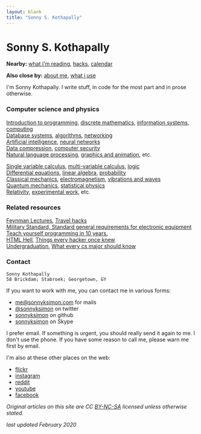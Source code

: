 ```yaml
---
layout: blank
title: "Sonny S. Kothapally"
---
```


# Sonny S. Kothapally

**Nearby:** [what i'm reading](/reading), [hacks](/hacks), [calendar](http://calendar.google.com/calendar/embed?src=sonnyksimon@gmail.com)

**Also close by:** [about me](/about), [what i use](/usesthis)

I'm Sonny Kothapally. I write stuff, in code for the most part and in prose otherwise.

### Computer science and physics

[Introduction to programming](/csp/sicp), [discrete mathematics](/csp/discrete), [information systems](/csp/is), [computing](/csp/comp)
<br/>
[Database systems](/csp/db), [algorithms](/csp/algo), [networking](/csp/net)
<br/>
[Artificial intelligence](/csp/ai), [neural networks](/csp/nn)
<br/>
[Data compression](/csp/datcomprs), [computer security](/csp/compsec)
<br/>
[Natural language processing](/csp/nlp), [graphics and animation](/csp/graphanim), etc.

[Single variable calculus](/csp/calc1), [multi-variable calculus](/csp/calc2), [logic](/csp/logic)
<br/>
[Differential equations](/csp/diffeq), [linear algebra](/csp/linalg), [probability](/csp/prob)
<br/>
[Classical mechanics](/csp/mech), [electromagnetism](/csp/em), [vibrations and waves](/csp/vibwav)
<br/>
[Quantum mechanics](/csp/qmech), [statistical physics](/csp/statphys)
<br/>
[Relativity](/csp/rel), [experimental work](/csp/exp), etc.

### Related resources

[Feynman Lectures](http://www.feynmanlectures.caltech.edu/), [Travel hacks](http://matt.might.net/articles/travel-hacks/)
<br/>
[Military Standard, Standard general requirements for electronic equipment](http://everyspec.com/MIL-STD/MIL-STD-0300-0499/MIL-STD-454N_9160/)
<br/>
[Teach yourself programming in 10 years.](http://norvig.com/21-days.html)
<br/>
[HTML Hell](http://catb.org/~esr/html-hell.html), [Things every hacker once knew](http://www.catb.org/~esr/faqs/things-every-hacker-once-knew/)
<br/>
[Undergraduation](http://www.paulgraham.com/college.html), [What every cs major should know](http://matt.might.net/articles/what-cs-majors-should-know/)

### Contact

```
Sonny Kothapally
58 Brickdam; Stabroek; Georgetown, GY 
```

If you want to work with me, you can contact me in various forms:

* [me@sonnyksimon.com](mailto:me@sonnyksimon.com) for mails
* [@sonnyksimon](http://twitter.com/sonnyksimon) on twitter
* [sonnyksimon](http://github.com/sonnyksimon) on github
* [sonnyksimon](skype:sonnyksimon?chat) on Skype

I prefer email. If something is urgent, you should really send it again to me. I don't use the phone. If you have some reason to call me, please warn me first by email. 

I'm also at these other places on the web:

* [flickr](http://flickr.com/sonnyksimon)
* [instagram](http://instagram.com/sonnyksimon) 
* [reddit](http://reddit.com/u/sonnyksimon) 
* [youtube](http://youtube.com/sonnyksimon)
* [facebook](http://facebook.com/sonny.kothapally)

*Original articles on this site are CC [BY-NC-SA](http://creativecommons.org/licenses/by-nc-sa/4.0/legalcode) licensed unless otherwise stated.*

*last updated February 2020*
